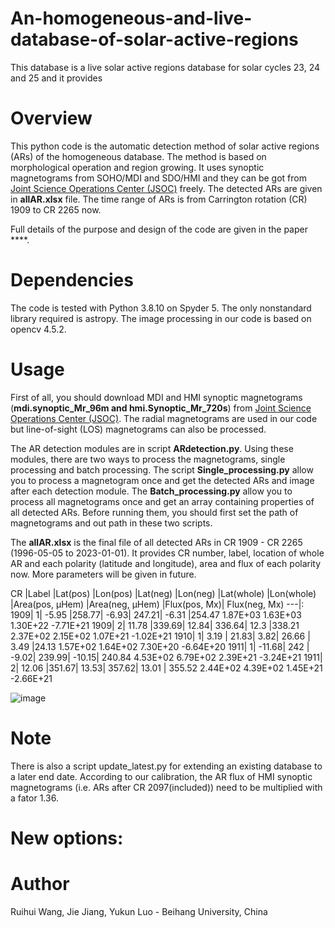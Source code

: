 # An-homogeneous-and-live-database-of-solar-active-regions
This database is a live solar active regions database for solar cycles 23, 24 and 25 and it provides 

# Overview
This python code is the automatic detection method of solar active regions (ARs) of the homogeneous database. The method is based on morphological operation and region growing. It uses synoptic magnetograms from SOHO/MDI and SDO/HMI and they can be got from [Joint Science Operations Center (JSOC)](http://jsoc.stanford.edu/) freely. The detected ARs are given in **allAR.xlsx** file. The time range of ARs is from Carrington rotation (CR) 1909 to CR 2265 now.

Full details of the purpose and design of the code are given in the paper ****.

# Dependencies
The code is tested with Python 3.8.10 on Spyder 5. The only nonstandard library required is astropy. The image processing in our code is based on opencv 4.5.2.

# Usage
First of all, you should download MDI and HMI synoptic magnetograms (**mdi.synoptic_Mr_96m and hmi.Synoptic_Mr_720s**) from [Joint Science Operations Center (JSOC)](http://jsoc.stanford.edu/). The radial magnetograms are used in our code but line-of-sight (LOS) magnetograms can also be processed.

The AR detection modules are in script **ARdetection.py**. Using these modules, there are two ways to process the magnetograms, single processing and batch processing. The script **Single_processing.py** allow you to process a magnetogram once and get the detected ARs and image after each detection module. The **Batch_processing.py** allow you to process all magnetograms once and get an array containing properties of all detected ARs. Before running them, you should first set the path of magnetograms and out path in these two scripts.

The **allAR.xlsx** is the final file of all detected ARs in CR 1909 - CR 2265 (1996-05-05 to 2023-01-01). It provides CR number, label, location of whole AR and each polarity (latitude and longitude), area and flux of each polarity now. More parameters will be given in future.

CR	|Label	|Lat(pos)	|Lon(pos)	|Lat(neg)	|Lon(neg)	|Lat(whole)	|Lon(whole)	|Area(pos, μHem)	|Area(neg, μHem)	|Flux(pos, Mx)|	Flux(neg, Mx)
---|:
1909|	1|	-5.95 |258.77|	-6.93|	247.21|	-6.31	|254.47	1.87E+03	1.63E+03	1.30E+22	-7.71E+21
1909|	2|	11.78 |339.69|	12.84|	336.64|	12.3	|338.21	2.37E+02	2.15E+02	1.07E+21	-1.02E+21
1910|	1|	3.19  | 21.83|	 3.82|  26.66	| 3.49	|24.13	1.57E+02	1.64E+02	7.30E+20	-6.64E+20
1911|	1|	-11.68|	242	 |  -9.02|	239.99|	-10.15|	240.84	4.53E+02	6.79E+02	2.39E+21	-3.24E+21
1911|	2|	12.06	|351.67|	13.53|	357.62|	13.01	| 355.52	2.44E+02	4.39E+02	1.45E+21	-2.66E+21

![image](https://user-images.githubusercontent.com/110174507/212001212-009552ff-1e3b-4011-b147-97a5a33fc4c6.png)


# Note
There is also a script update_latest.py for extending an existing database to a later end date.
According to our calibration, the AR flux of HMI synoptic magnetograms (i.e. ARs after CR 2097(included)) need to be multiplied with a fator 1.36. 

# New options:

# Author
Ruihui Wang, Jie Jiang, Yukun Luo - Beihang University, China
